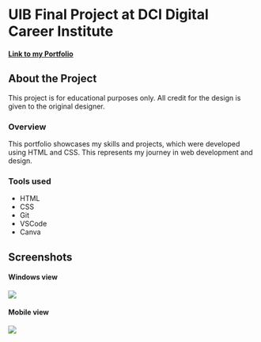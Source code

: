 # UIB Final Project at DCI Digital Career Institute

#### <a href="https://akiko-dci-portfolio.netlify.app/" target="_blank">Link to my Portfolio</a>

## About the Project
This project is for educational purposes only. All credit for the design is given to the original designer.

### Overview
This portfolio showcases my skills and projects, which were developed using HTML and CSS. This represents my journey in web development and design.

### Tools used
- HTML
- CSS
- Git
- VSCode
- Canva

## Screenshots

#### Windows view
![](assets/images/Screenshot-portfolio1.png)

#### Mobile view
![](assets/images/Screenshot-portfolio2.png)
